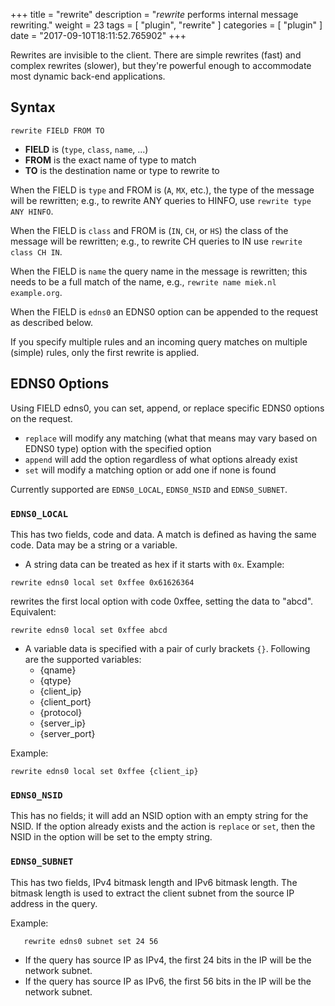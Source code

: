 +++
title = "rewrite"
description = "*rewrite* performs internal message rewriting."
weight = 23
tags = [ "plugin", "rewrite" ]
categories = [ "plugin" ]
date = "2017-09-10T18:11:52.765902"
+++

Rewrites are invisible to the client. There are simple rewrites (fast) and complex rewrites
(slower), but they're powerful enough to accommodate most dynamic back-end applications.

## Syntax

~~~
rewrite FIELD FROM TO
~~~

* **FIELD** is (`type`, `class`, `name`, ...)
* **FROM** is the exact name of type to match
* **TO** is the destination name or type to rewrite to

When the FIELD is `type` and FROM is (`A`, `MX`, etc.), the type of the message will be rewritten;
e.g., to rewrite ANY queries to HINFO, use `rewrite type ANY HINFO`.

When the FIELD is `class` and FROM is (`IN`, `CH`, or `HS`) the class of the message will be
rewritten; e.g., to rewrite CH queries to IN use `rewrite class CH IN`.

When the FIELD is `name` the query name in the message is rewritten; this
needs to be a full match of the name, e.g., `rewrite name miek.nl example.org`.

When the FIELD is `edns0` an EDNS0 option can be appended to the request as described below.

If you specify multiple rules and an incoming query matches on multiple (simple) rules, only
the first rewrite is applied.

## EDNS0 Options

Using FIELD edns0, you can set, append, or replace specific EDNS0 options on the request.

* `replace` will modify any matching (what that means may vary based on EDNS0 type) option with the specified option
* `append` will add the option regardless of what options already exist
* `set` will modify a matching option or add one if none is found

Currently supported are `EDNS0_LOCAL`, `EDNS0_NSID` and `EDNS0_SUBNET`.

### `EDNS0_LOCAL`

This has two fields, code and data. A match is defined as having the same code. Data may be a string or a variable.  

* A string data can be treated as hex if it starts with `0x`. Example:

~~~
rewrite edns0 local set 0xffee 0x61626364
~~~

rewrites the first local option with code 0xffee, setting the data to "abcd". Equivalent:

~~~
rewrite edns0 local set 0xffee abcd
~~~

* A variable data is specified with a pair of curly brackets `{}`. Following are the supported variables:
    * {qname}
    * {qtype}
    * {client_ip}
    * {client_port}
    * {protocol}
    * {server_ip}
    * {server_port}

Example:

~~~
rewrite edns0 local set 0xffee {client_ip}
~~~

### `EDNS0_NSID`

This has no fields; it will add an NSID option with an empty string for the NSID. If the option already exists
and the action is `replace` or `set`, then the NSID in the option will be set to the empty string.

### `EDNS0_SUBNET`

This has two fields,  IPv4 bitmask length and IPv6 bitmask length. The bitmask
length is used to extract the client subnet from the source IP address in the query. 

Example:

~~~
   rewrite edns0 subnet set 24 56
~~~

* If the query has source IP as IPv4, the first 24 bits in the IP will be the network subnet.
* If the query has source IP as IPv6, the first 56 bits in the IP will be the network subnet.

